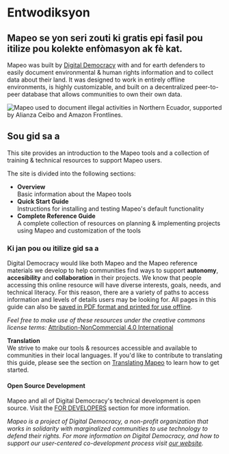 # Entwodiksyon

## Mapeo se yon seri zouti ki gratis epi fasil pou itilize pou kolekte enfòmasyon ak fè kat.&#x20;

Mapeo was built by [Digital Democracy](https://www.digital-democracy.org) with and for earth defenders to easily document environmental & human rights information and to collect data about their land. It was designed to work in entirely offline environments, is highly customizable, and built on a decentralized peer-to-peer database that allows communities to own their own data.

![Mapeo used to document illegal activities in Northern Ecuador, supported by Alianza Ceibo and Amazon Frontlines.](../.gitbook/assets/ac-siona2-1024x683.jpg)

## Sou gid sa a

This site provides an introduction to the Mapeo tools and a collection of training & technical resources to support Mapeo users.

The site is divided into the following sections:

* **Overview**\
Basic information about the Mapeo tools
* **Quick Start Guide**\
Instructions for installing and testing Mapeo's default functionality
* **Complete Reference Guide**\
A complete collection of resources on planning & implementing projects using Mapeo and customization of the tools

### Ki jan pou ou itilize gid sa a

Digital Democracy would like both Mapeo and the Mapeo reference materials we develop to help communities find ways to support **autonomy**, **accesibility** and **collaboration** in their projects. We know that people accessing this online resource will have diverse interests, goals, needs, and technical literacy. For this reason, there are a variety of paths to access information and levels of details users may be looking for. All pages in this guide can also be [saved in PDF format and printed for use offline](complete-reference-guide/troubleshooting/saving-and-printing-mapeo-reference-materials.md).

_Feel free to make use of these resources under the creative commons license terms:_ [Attribution-NonCommercial 4.0 International](https://creativecommons.org/licenses/by-nc/4.0/)&#x20;

**Translation**\
We strive to make our tools & resources accessible and available to communities in their local languages. If you'd like to contribute to translating this guide, please see the section on [Translating Mapeo](complete-reference-guide/customization-options/translating.md) to learn how to get started.

#### Open Source Development

Mapeo and all of Digital Democracy's technical development is open source. Visit the [FOR DEVELOPERS](for-developers/mapeo-repositories.md) section for more information.

_Mapeo is a project of Digital Democracy, a non-profit organization that works in solidarity with marginalized communities to use technology to defend their rights. For more information on Digital Democracy, and how to support our user-centered co-development process visit_ [_our website_](https://www.digital-democracy.org)_._
